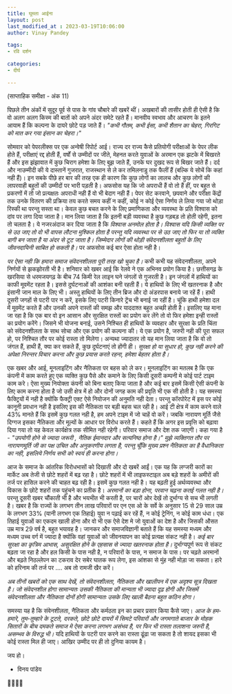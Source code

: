 ```yaml
---
title: घूमता आईना
layout: post
last_modified_at : 2023-03-19T10:06:00
author: Vinay Pandey

tags:
- रवि दर्शन

categories:
- दीर्घ

---
```


(साप्ताहिक समीक्षा - अंक 11)

पिछले तीन अंकों में सुदूर पूर्व से पास के गांव चौबारे की खबरें थीं। अखबारों की तासीर होती ही ऐसी है कि वो अलग अलग किस्म की बातों को अपने अंदर समेटे रहते हैं। मानवीय स्वभाव और आचरण के इतने आयाम हैं कि कल्पना के दायरे छोटे पड़ जाते हैं। 
_"कभी गौतम, कभी ईसा, कभी शैतान का चेहरा,_
_गिरगिट को मात कर गया इंसान का चेहरा।"_

सोमवार को पेपरलीक्स पर एक अन्वेषी रिपोर्ट आई। राज्य दर राज्य कैसे प्रतियोगी परीक्षाओं के पेपर लीक होते हैं, परीक्षाएं रद्द होती हैं, वर्षों से उम्मीदों पर जीते, मेहनत करते युवाओं के अरमान एक झटके में बिखरते हैं और इस झंझावात में कुछ चिराग हमेशा के लिए बुझ जाते हैं, उनके घर दुखद रूप से बिखर जाते हैं। दर्द और नाउम्मीदी की ये दास्तानें गुजरात, राजस्थान से ले कर तमिलनाडु तक फैलीं हैं (बल्कि ये सोचें कि कहां नही हैं)।  इन सबके पीछे हर बार की तरह एक ही कारण कि कुछ लोगों का लालच और कुछ लोगों की लापरवाही बहुतों की उम्मीदों पर भारी पड़ती है। अफसोस यह कि जो अपराधी हैं वो तो हैं हीं, पर बहुत से प्रकरणों में तो जो प्रत्यक्षतः अपराधी नही हैं वो भी बेदाग नही हैं। पेपर सेट करवाने, छपवाने और परीक्षा केंद्रों तक उनके वितरण की प्रक्रिया तय करते समय कहीं न कहीं, कोई न कोई ऐसा निर्णय ले लिया गया जो थोड़ा रिस्की था परन्तु सस्ता था। केवल कुछ बचत करने के लिए प्रमाणिकता और व्यवस्था के प्रति विश्वास को दांव पर लगा दिया जाता है। मान लिया जाता है कि इतनी बड़ी व्यवस्था है कुछ गड़बड़ तो होती रहेगी, इतना तो चलता है। ये नजरअंदाज कर दिया जाता है कि *विश्वास अनमोल होता है। विश्वास यदि किसी व्यक्ति पर से उठ जाए तो वो भी वापस लौटना मुश्किल होता है परन्तु यदि व्यवस्था पर से उठ जाए तो फिर या तो व्यक्ति बागी बन जाता है या अंदर से टूट जाता है। जिम्मेदार लोगों की थोड़ी संवेदनशीलता बहुतों के लिए जीवनदायिनी साबित हो सकती है।* पर अफसोस कई बार ऐसा होता नही है।

*पर ऐसा नही कि हमारा समाज संवेदनशीलता पूरी तरह खो चुका है।* कभी कभी यह संवेदनशीलता, अपने निर्णयों से झकझोरती भी है। शनिवार को खबर आई कि रेलवे ने एक अभिनव प्रयोग किया है। छत्तीसगढ़ के खरसिया से धरमजयगढ़ के बीच 74 किमी रेल लाइन घने जंगलों से गुजरती है। इन जंगलों में हाथियों का काफी मूवमेंट रहता है। इससे दुर्घटनाओं की आशंका बनी रहती हैं। ये हाथियों के लिए भी खतरनाक है और इंसानी जान माल के लिए भी। अस्तु हाथियों के लिए तीन ब्रिज और दो अंडरपास बनाये जा रहें हैं। हाथी दूसरी जगहों से पटरी पार न करें, इसके लिए पटरी किनारे ट्रेंच भी बनाई जा रहीं है। चूंकि हाथी हमेशा दल में मूवमेंट करते हैं और उनकी अपने रास्तों की समझ और याददाश्त बहुत अच्छी होती है। इसलिए यह माना जा रहा है कि एक बार वो इन आसान और सुरक्षित रास्तों का प्रयोग कर लेंगे तो वो फिर हमेशा इन्ही रास्तों का प्रयोग करेंगे। जिसने भी योजना बनाई, उसने निश्चित ही हाथियों के व्यवहार और सुरक्षा के प्रति चिंता को संवेदनशीलता के साथ सोचा और एक प्रयोग की कल्पना की। ये एक प्रयोग है, जरुरी नही की पूरा सफल हो, पर निश्चित तौर पर कोई रास्ता तो मिलेगा। अन्यथा ज्यादातर तो यह मान लिया जाता है कि वो तो जंगल हैं, हाथी हैं, क्या कर सकते हैं, कुछ दुर्घटनाएं तो होंगी ही। *सुरक्षा हो या सुधार हो, कुछ नही करने की अपेक्षा निरन्तर विचार करना और कुछ प्रयास करते रहना, हमेशा बेहतर होता है।*

एक खबर और आई, मूनलाइटिंग और नैतिकता पर बहस को ले कर। मूनलाइटिंग का मतलब है कि एक कंपनी में काम करते हुए एक व्यक्ति कुछ पैसे और कमाने के लिए किसी दूसरी कम्पनी मे कोई पार्ट टाइम काम करे। ऐसा मुख्य नियोक्ता कंपनी को बिना बताए किया जाता है और कई बार इसमें किसी ऐसी कंपनी के लिए काम करना होता है जो उसी क्षेत्र में हो और दोनों जगह काम की प्रवृति भी एक सी होती है। यह समस्या फैक्ट्रियों में नही है क्योंकि फैक्ट्री एक्ट ऐसे नियोजन की अनुमति नही देता। परन्तु कॉरपोरेट में इस पर कोई कानूनी प्रवधान नही है इसलिए इस की नैतिकता पर बड़ी बहस चल रही है। आई टी क्षेत्र में काम करने वाले 43% मानते हैं कि इसमें कुछ गलत नही है, हम अपने टाइम में जो चाहें वो करें। जबकि नारायण मूर्ति जैसे दिग्गज इसका नैतिकता और मूल्यों के आधार पर विरोध करते हैं। कहते हैं कि अगर इस प्रवृत्ति को बढ़ावा दिया गया तो यह केवल कार्यक्षेत्र तक सीमित नही रहेगी। परिवार समाज और देश तक जाएगी। कहा गया है - _"उपयोगी होने से ज्यादा जरूरी , नैतिक ईमानदार और सत्यनिष्ठ होना है।"_ *मुझे व्यक्तिगत तौर पर नारायणमूर्ति जी का पक्ष उचित और अनुकरणीय लगता है, परन्तु चूँकि मुख्य प्रश्न नैतिकता का है वैधानिकता का नही, इसलिये निर्णय सभी को स्वयं ही करना होगा।*

आज के समाज के आंतरिक विरोधभासों को दिखाती और दो खबरें आईं। एक यह कि लग्जरी कारों का मार्केट अब तेजी से छोटे शहरों में बढ़ रहा है। छोटे शहरों में भी लाइफस्टाइल अब बड़े शहरों के अमीरों की तर्ज पर हासिल करने की चाहत बढ़ रही है। इसमें कुछ गलत नही है। यह बढ़ती हुई अर्थव्यवस्था और विकास के छोटे शहरों तक पहुंचने का प्रतीक है। *अरमानों का बड़ा होना, परवान चढ़ना कतई गलत नही है।* परन्तु दूसरी खबर चौंकाती भी है और भयभीत भी करती है, पर चारों ओर देखें तो दुर्भाग्य से सच भी लगती है। खबर है कि राज्यों के लगभग तीन लाख परिवारों पर एन एस ओ के सर्वे के अनुसार 15 से 29 साल उम्र के लगभग 33% (यानी लगभग एक तिहाई) युवा न पढ़ाई कर रहें हैं, न कोई ट्रेनिंग, न कोई काम धंधा। एक तिहाई युवाओं का एकदम खाली होना और वो भी एक ऐसे देश मे जो युवाओं का देश है और जिसकी औसत उम्र मात्र 29 वर्ष है, बहुत भयावह है। जानकर और समाजविज्ञानी बताते हैं कि यह समस्या मध्यम और मध्यम उच्च वर्ग में ज्यादा है क्योंकि वहां युवाओं को जीवनयापन का कोई प्रत्यक्ष संकट नही है। *कई बार सुरक्षा का कृत्रिम आभास, असुरक्षित होने के एहसास से ज्यादा खतरनाक होता है।* दुर्भाग्यपूर्ण रूप से संकट बढ़ता जा रहा है और हल किसी के पास नही है, न परिवारों के पास, न समाज के पास। पर चढ़ते अरमानों और बढ़ते निठल्लेपन का टकराव देर सबेर घातक रूप लेगा, इस आंशका से मुंह नही मोड़ा जा सकता। हारे को हरिनाम की तर्ज पर .... अब तो रामजी खैर करें।

*अब तीनों खबरों को एक साथ देखें, तो संवेदनशीलता, नैतिकता और खालीपन में एक अदृश्य सूत्र दिखता है। जो संवेदनशील होगा सामान्यतः उसकी नैतिकता की मान्यता भी ज्यादा दृढ़ होगी और जिसमें संवेदनशीलता और नैतिकता दोनों होगी सामान्यतः उसके लिए खाली बैठना बहुत कठिन होगा।*

समस्या यह है कि संवेनशीलता, नैतिकता और कर्मठता  इन का प्रचार प्रसार किया कैसे जाए। *आज के हम- हमारे, तुम-तुम्हारे के टूटते, दरकते, छोटे छोटे दायरों में सिमटे परिवारों और जगमगाते बाजार के मोहक सितारों के बीच दमकते समाज मे ऐसा करना लगभग असंभव है, पर फिर भी रास्ता तलाशना जरुरी है, असम्भव के विरुद्ध भी।* यदि हाथियों के पटरी पार करने का रास्ता ढूंढा जा सकता है तो शायद इसका भी कोई रास्ता मिल ही जाए। आखिर उम्मीद पर ही तो दुनिया कायम है।

जय हो। 

- विनय पांडेय

🙏🌷🌷🙏
